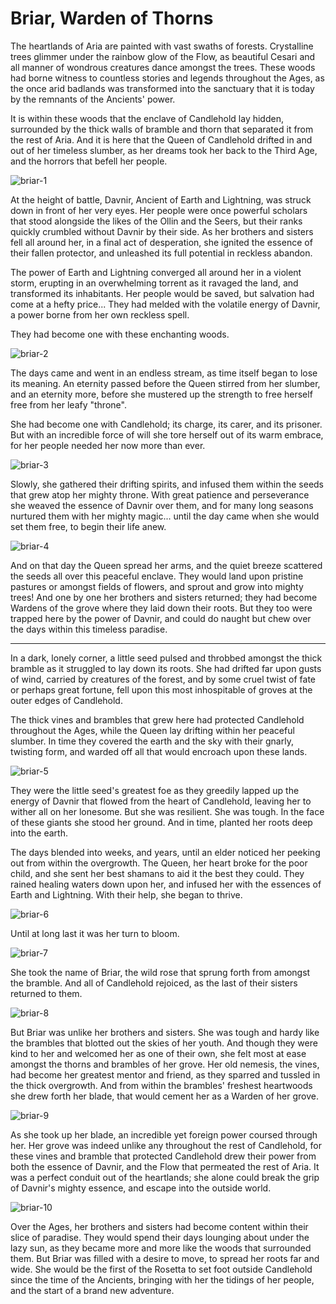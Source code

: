 # Briar, Warden of Thorns

The heartlands of Aria are painted with vast swaths of forests. Crystalline trees glimmer under the rainbow glow of the Flow, as beautiful Cesari and all manner of wondrous creatures dance amongst the trees. These woods had borne witness to countless stories and legends throughout the Ages, as the once arid badlands was transformed into the sanctuary that it is today by the remnants of the Ancients' power.

It is within these woods that the enclave of Candlehold lay hidden, surrounded by the thick walls of bramble and thorn that separated it from the rest of Aria. And it is here that the Queen of Candlehold drifted in and out of her timeless slumber, as her dreams took her back to the Third Age, and the horrors that befell her people.

<img src="https://media.githubusercontent.com/media/nathaneastwood/fablore/main/src/main-story/05-tales-of-aria/media/briar-1.webp" alt="briar-1" class="center">

At the height of battle, Davnir, Ancient of Earth and Lightning, was struck down in front of her very eyes. Her people were once powerful scholars that stood alongside the likes of the Ollin and the Seers, but their ranks quickly crumbled without Davnir by their side. As her brothers and sisters fell all around her, in a final act of desperation, she ignited the essence of their fallen protector, and unleashed its full potential in reckless abandon.

The power of Earth and Lightning converged all around her in a violent storm, erupting in an overwhelming torrent as it ravaged the land, and transformed its inhabitants. Her people would be saved, but salvation had come at a hefty price... They had melded with the volatile energy of Davnir, a power borne from her own reckless spell.

They had become one with these enchanting woods.

<img src="https://media.githubusercontent.com/media/nathaneastwood/fablore/main/src/main-story/05-tales-of-aria/media/briar-2.webp" alt="briar-2" class="center">

The days came and went in an endless stream, as time itself began to lose its meaning. An eternity passed before the Queen stirred from her slumber, and an eternity more, before she mustered up the strength to free herself free from her leafy "throne".

She had become one with Candlehold; its charge, its carer, and its prisoner. But with an incredible force of will she tore herself out of its warm embrace, for her people needed her now more than ever.

<img src="https://media.githubusercontent.com/media/nathaneastwood/fablore/main/src/main-story/05-tales-of-aria/media/briar-3.webp" alt="briar-3" class="center">

Slowly, she gathered their drifting spirits, and infused them within the seeds that grew atop her mighty throne. With great patience and perseverance she weaved the essence of Davnir over them, and for many long seasons nurtured them with her mighty magic... until the day came when she would set them free, to begin their life anew.

<img src="https://media.githubusercontent.com/media/nathaneastwood/fablore/main/src/main-story/05-tales-of-aria/media/briar-4.webp" alt="briar-4" class="center">

And on that day the Queen spread her arms, and the quiet breeze scattered the seeds all over this peaceful enclave. They would land upon pristine pastures or amongst fields of flowers, and sprout and grow into mighty trees! And one by one her brothers and sisters returned; they had become Wardens of the grove where they laid down their roots. But they too were trapped here by the power of Davnir, and could do naught but chew over the days within this timeless paradise.

---

In a dark, lonely corner, a little seed pulsed and throbbed amongst the thick bramble as it struggled to lay down its roots. She had drifted far upon gusts of wind, carried by creatures of the forest, and by some cruel twist of fate or perhaps great fortune, fell upon this most inhospitable of groves at the outer edges of Candlehold.

The thick vines and brambles that grew here had protected Candlehold throughout the Ages, while the Queen lay drifting within her peaceful slumber. In time they covered the earth and the sky with their gnarly, twisting form, and warded off all that would encroach upon these lands.

<img src="https://media.githubusercontent.com/media/nathaneastwood/fablore/main/src/main-story/05-tales-of-aria/media/briar-5.webp" alt="briar-5" class="center">

They were the little seed's greatest foe as they greedily lapped up the energy of Davnir that flowed from the heart of Candlehold, leaving her to wither all on her lonesome. But she was resilient. She was tough. In the face of these giants she stood her ground. And in time, planted her roots deep into the earth.

The days blended into weeks, and years, until an elder noticed her peeking out from within the overgrowth. The Queen, her heart broke for the poor child, and she sent her best shamans to aid it the best they could. They rained healing waters down upon her, and infused her with the essences of Earth and Lightning. With their help, she began to thrive.

<img src="https://media.githubusercontent.com/media/nathaneastwood/fablore/main/src/main-story/05-tales-of-aria/media/briar-6.webp" alt="briar-6" class="center">

Until at long last it was her turn to bloom.

<img src="https://media.githubusercontent.com/media/nathaneastwood/fablore/main/src/main-story/05-tales-of-aria/media/briar-7.webp" alt="briar-7" class="center">

She took the name of Briar, the wild rose that sprung forth from amongst the bramble. And all of Candlehold rejoiced, as the last of their sisters returned to them.

<img src="https://media.githubusercontent.com/media/nathaneastwood/fablore/main/src/main-story/05-tales-of-aria/media/briar-8.webp" alt="briar-8" class="center">

But Briar was unlike her brothers and sisters. She was tough and hardy like the brambles that blotted out the skies of her youth. And though they were kind to her and welcomed her as one of their own, she felt most at ease amongst the thorns and brambles of her grove. Her old nemesis, the vines, had become her greatest mentor and friend, as they sparred and tussled in the thick overgrowth. And from within the brambles' freshest heartwoods she drew forth her blade, that would cement her as a Warden of her grove.

<img src="https://media.githubusercontent.com/media/nathaneastwood/fablore/main/src/main-story/05-tales-of-aria/media/briar-9.webp" alt="briar-9" class="center">

As she took up her blade, an incredible yet foreign power coursed through her. Her grove was indeed unlike any throughout the rest of Candlehold, for these vines and bramble that protected Candlehold drew their power from both the essence of Davnir, and the Flow that permeated the rest of Aria. It was a perfect conduit out of the heartlands; she alone could break the grip of Davnir's mighty essence, and escape into the outside world.

<img src="https://media.githubusercontent.com/media/nathaneastwood/fablore/main/src/main-story/05-tales-of-aria/media/briar-10.webp" alt="briar-10" class="center">

Over the Ages, her brothers and sisters had become content within their slice of paradise. They would spend their days lounging about under the lazy sun, as they became more and more like the woods that surrounded them. But Briar was filled with a desire to move, to spread her roots far and wide. She would be the first of the Rosetta to set foot outside Candlehold since the time of the Ancients, bringing with her the tidings of her people, and the start of a brand new adventure.

